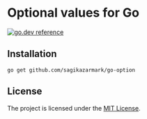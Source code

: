 # Optional values for Go

[![go.dev reference](https://img.shields.io/badge/go.dev-reference-007d9c?logo=go&logoColor=white&style=flat-square)](https://pkg.go.dev/mod/github.com/sagikazarmark/go-option)


## Installation

```shell
go get github.com/sagikazarmark/go-option
```


## License

The project is licensed under the [MIT License](LICENSE).
